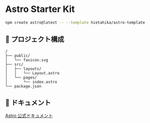 # Astro Starter Kit

```sh
npm create astro@latest -- --template hietahika/astro-template
```

## 🚀 プロジェクト構成

```text
/
├── public/
│   └── favicon.svg
├── src/
│   ├── layouts/
│   │   └── Layout.astro
│   └── pages/
│       └── index.astro
└── package.json
```

## 👀 ドキュメント

[Astro 公式ドキュメント](https://docs.astro.build)
